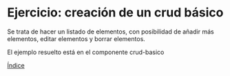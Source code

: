 # Ejercicio: creación de un crud básico

Se trata de hacer un listado de elementos, con posibilidad de añadir más elementos, editar elementos y borrar elementos.

El ejemplo resuelto está en el componente crud-basico


[Índice](index.md)
